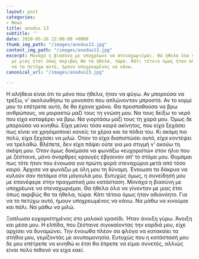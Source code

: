 ```yaml
---
layout: post
categories:
- News
title: anodus 13
subtitle: ''
date: 2020-05-26 22:00:00 +0000
thumb_img_path: "/images/anodus13.jpg"
content_img_path: "/images/anodus13.jpg"
excerpt: Μονάχα η βιασύνη με υποχρέωνε να στεναχωριέμαι. Θα ήθελα όλα να γίνονταν
  με μιας έτσι όπως ακριβώς θα τα ήθελα, τώρα. Κάτι τέτοιο όμως ήταν αδιανόητο. Για
  να το πετύχω αυτό, ήμουν υποχρεωμένος να κάνω.
canonical_url: "/images/anodus13.jpg"

---
```

Η αλήθεια είναι ότι το μόνο που ήθελα, ήταν να φύγω. Αν μπορούσα να τρέξω, ν’ ακολουθήσω το μονοπάτι που απλώνονταν μπροστά. Αν το κορμί μου το επέτρεπε αυτό, δε θα έχανα χρόνο. Θα προσπαθούσα να βρω ανθρώπους, να μοιραστώ μαζί τους τη γνώση μου. Να τους δείξω το νερό που είχα καταφέρει να βρω. Να γιορτάσω μαζί τους τη χαρά μου. Όμως δε μπορούσα να κινηθώ. Είχα μείνει τόσο καιρό ακίνητος, που είχα ξεχάσει πως είναι να χρησιμοποιεί κανείς τα χέρια και τα πόδια του. Κι ακόμη πιο πολύ, είχα ξεχάσει να μιλώ. Όταν το είχα διαπιστώσει αυτό, είχα κοντέψει να τρελαθώ. Βλέπετε, δεν είχα πάψει ούτε για μια στιγμή ν’ ακούω τη σκέψη μου. Όταν όμως δοκίμασα να φωνάξω «ευχαριστώ» στον ήλιο που με ζέσταινε, μόνο άναρθρες κραυγές έβγαιναν απ’ το στόμα μου. Θυμάμαι πως τότε ήταν που ένοιωσα για πρώτη φορά στεναχώρια μετά από τόσο καιρό. Άρχισα να φωνάζω με όλη μου τη δύναμη. Ένοιωσα τα δάκρυα να κυλούν σαν ποτάμια στα μάγουλά μου. Ευτυχώς όμως, η συνείδησή μου με επανέφερε στην πραγματική μου κατάσταση. Μονάχα η βιασύνη με υποχρέωνε να στεναχωριέμαι. Θα ήθελα όλα να γίνονταν με μιας έτσι όπως ακριβώς θα τα ήθελα, τώρα. Κάτι τέτοιο όμως ήταν αδιανόητο. Για να το πετύχω αυτό, ήμουν υποχρεωμένος να κάνω. Να μάθω να κινούμαι και πάλι. Να μάθω να μιλώ.

Ξαπλωσα ευχαριστημένος στο μαλακό γρασίδι. Ήταν άνοιξη γύρω. Άνοιξη και μέσα μου. Η ελπίδα, που ζέσταινε σιγοκαίοντας την καρδιά μου, είχε αρχίσει να δυναμώνει. Την ένοιωθα πλέον σα φλόγα να κατακαίει τα στήθια μου, γεμίζοντάς με ανυπομονησία. Ευτυχώς που η κατάστασή μου δε μου επέτρεπε να κινηθώ κι έτσι θα έπρεπε να είμαι συνετός, αλλιώς είναι πολύ πιθανό να είχα καεί.